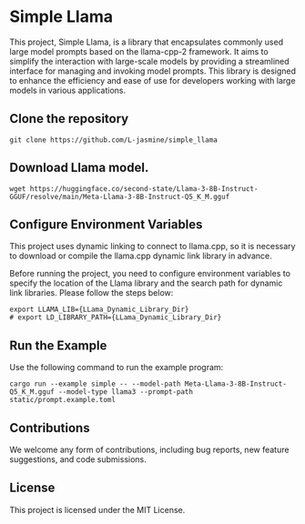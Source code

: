 # Simple Llama

This project, Simple Llama, is a library that encapsulates commonly used large model prompts based on the llama-cpp-2 framework. It aims to simplify the interaction with large-scale models by providing a streamlined interface for managing and invoking model prompts. This library is designed to enhance the efficiency and ease of use for developers working with large models in various applications.

##  Clone the repository
```
git clone https://github.com/L-jasmine/simple_llama
```

## Download Llama model.
```
wget https://huggingface.co/second-state/Llama-3-8B-Instruct-GGUF/resolve/main/Meta-Llama-3-8B-Instruct-Q5_K_M.gguf
```

## Configure Environment Variables
This project uses dynamic linking to connect to llama.cpp, so it is necessary to download or compile the llama.cpp dynamic link library in advance.

Before running the project, you need to configure environment variables to specify the location of the Llama library and the search path for dynamic link libraries. Please follow the steps below:

```shell
export LLAMA_LIB={LLama_Dynamic_Library_Dir}
# export LD_LIBRARY_PATH={LLama_Dynamic_Library_Dir}
```

## Run the Example

Use the following command to run the example program:

```shell
cargo run --example simple -- --model-path Meta-Llama-3-8B-Instruct-Q5_K_M.gguf --model-type llama3 --prompt-path static/prompt.example.toml
```

## Contributions

We welcome any form of contributions, including bug reports, new feature suggestions, and code submissions.

## License

This project is licensed under the MIT License.
```